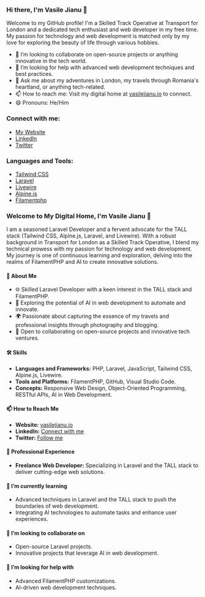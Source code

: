 ### Hi there, I'm Vasile Jianu 👋

Welcome to my GitHub profile! I'm a Skilled Track Operative at Transport for London and a dedicated tech enthusiast and web developer in my free time. My passion for technology and web development is matched only by my love for exploring the beauty of life through various hobbies.

- 👯 I’m looking to collaborate on open-source projects or anything innovative in the tech world.
- 🤔 I’m looking for help with advanced web development techniques and best practices.
- 💬 Ask me about my adventures in London, my travels through Romania's heartland, or anything tech-related.
- 📫 How to reach me: Visit my digital home at [vasilejianu.io](https://vasilejianu.io/) to connect.
- 😄 Pronouns: He/Him

### Connect with me:
- [My Website](https://vasilejianu.io/)
- [LinkedIn](https://www.linkedin.com/in/vasile-jianu-79757221b)
- [Twitter](https://twitter.com/vasile_jianu)

### Languages and Tools:
- [Tailwind CSS](https://tailwindcss.com/)
- [Laravel](https://laravel.com/)
- [Livewire](https://laravel-livewire.com/)
- [Alpine.js](https://alpinejs.dev/)
- [Filamentphp](https://filamentphp.com/)


<!-- Feel free to customize this template to showcase your unique achievements and interests. -->


### Welcome to My Digital Home, I'm Vasile Jianu 👋

I am a seasoned Laravel Developer and a fervent advocate for the TALL stack (Tailwind CSS, Alpine.js, Laravel, and Livewire). With a robust background in Transport for London as a Skilled Track Operative, I blend my technical prowess with my passion for technology and web development. My journey is one of continuous learning and exploration, delving into the realms of FilamentPHP and AI to create innovative solutions.

#### 🚀 About Me
- 🌐 Skilled Laravel Developer with a keen interest in the TALL stack and FilamentPHP.
- 🤖 Exploring the potential of AI in web development to automate and innovate.
- 🌍 Passionate about capturing the essence of my travels and professional insights through photography and blogging.
- 🤝 Open to collaborating on open-source projects and innovative tech ventures.

#### 🛠 Skills
- **Languages and Frameworks:** PHP, Laravel, JavaScript, Tailwind CSS, Alpine.js, Livewire.
- **Tools and Platforms:** FilamentPHP, GitHub, Visual Studio Code.
- **Concepts:** Responsive Web Design, Object-Oriented Programming, RESTful APIs, AI in Web Development.

#### 📫 How to Reach Me
- **Website:** [vasilejianu.io](https://vasilejianu.io/)
- **LinkedIn:** [Connect with me](https://www.linkedin.com/in/vasile-jianu-79757221b)
- **Twitter:** [Follow me](https://twitter.com/vasile_jianu)

#### 💼 Professional Experience
- **Freelance Web Developer:** Specializing in Laravel and the TALL stack to deliver cutting-edge web solutions.

#### 🌱 I’m currently learning
- Advanced techniques in Laravel and the TALL stack to push the boundaries of web development.
- Integrating AI technologies to automate tasks and enhance user experiences.

#### 👯 I’m looking to collaborate on
- Open-source Laravel projects.
- Innovative projects that leverage AI in web development.

#### 🤔 I’m looking for help with
- Advanced FilamentPHP customizations.
- AI-driven web development techniques.

<!-- Feel free to customize this template to showcase your unique achievements and interests. -->